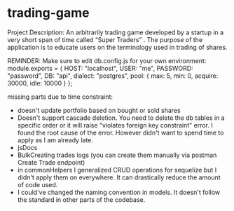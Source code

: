 # trading-game
Project Description: An arbitrarily trading game developed by a startup in a very short span of time called “Super Traders” . The purpose of the application is to educate users on the terminology used in trading of shares. 

REMINDER: Make sure to edit db.config.js for your own environment:
module.exports = {
    HOST: "localhost",
    USER: "me",
    PASSWORD: "password",
    DB: "api",
    dialect: "postgres",
    pool: {
      max: 5,
      min: 0,
      acquire: 30000,
      idle: 10000
    }
  };

missing parts due to time constraint:
- doesn't update portfolio based on bought or sold shares
- Doesn't support cascade deletion. You need to delete the db tables in a specific order or it will raise "violates foreign key constraint" error. I found the root cause of the error. However didn't want to spend time to apply as I am already late.
- jsDocs
- BulkCreating trades logs (you can create them manually via postman Create Trade endpoint)
- in commonHelpers I generalized CRUD operations for sequelize but I didn't apply them on everywhere. It can drastically reduce the amount of code used.
- I could've changed the naming convention in models. It doesn't follow the standard in other parts of the codebase.
